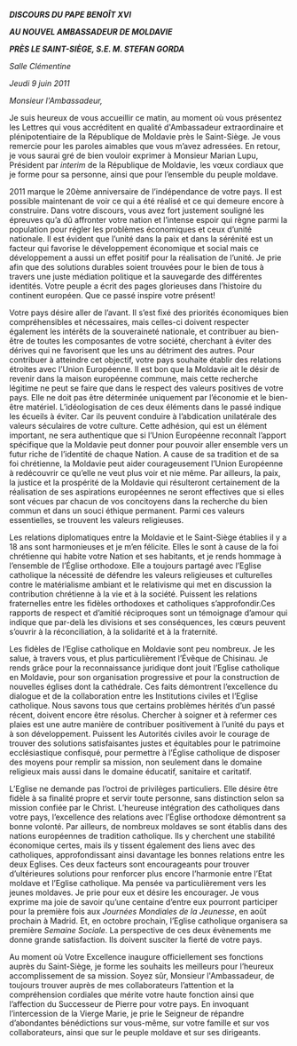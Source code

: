 ***DISCOURS DU PAPE BENOÎT XVI***

***AU NOUVEL AMBASSADEUR DE MOLDAVIE***

***PRÈS LE SAINT-SIÈGE, S.E. M. STEFAN GORDA***

*Salle Clémentine*

*Jeudi 9 juin 2011*

*Monsieur l'Ambassadeur,*

Je suis heureux de vous accueillir ce matin, au moment où vous présentez les Lettres qui vous accréditent en qualité d'Ambassadeur extraordinaire et plénipotentiaire de la République de Moldavie près le Saint-Siège. Je vous remercie pour les paroles aimables que vous m’avez adressées. En retour, je vous saurai gré de bien vouloir exprimer à Monsieur Marian Lupu, Président par *interim* de la République de Moldavie, les vœux cordiaux que je forme pour sa personne, ainsi que pour l’ensemble du peuple moldave.

2011 marque le 20ème anniversaire de l’indépendance de votre pays. Il est possible maintenant de voir ce qui a été réalisé et ce qui demeure encore à construire. Dans votre discours, vous avez fort justement souligné les épreuves qu’a dû affronter votre nation et l’intense espoir qui règne parmi la population pour régler les problèmes économiques et ceux d’unité nationale. Il est évident que l’unité dans la paix et dans la sérénité est un facteur qui favorise le développement économique et social mais ce développement a aussi un effet positif pour la réalisation de l’unité. Je prie afin que des solutions durables soient trouvées pour le bien de tous à travers une juste médiation politique et la sauvegarde des différentes identités. Votre peuple a écrit des pages glorieuses dans l’histoire du continent européen. Que ce passé inspire votre présent!

Votre pays désire aller de l’avant. Il s’est fixé des priorités économiques bien compréhensibles et nécessaires, mais celles-ci doivent respecter également les intérêts de la souveraineté nationale, et contribuer au bien-être de toutes les composantes de votre société, cherchant à éviter des dérives qui ne favorisent que les uns au détriment des autres. Pour contribuer à atteindre cet objectif, votre pays souhaite établir des relations étroites avec l’Union Européenne. Il est bon que la Moldavie ait le désir de revenir dans la maison européenne commune, mais cette recherche légitime ne peut se faire que dans le respect des valeurs positives de votre pays. Elle ne doit pas être déterminée uniquement par l’économie et le bien-être matériel. L’idéologisation de ces deux éléments dans le passé indique les écueils à éviter. Car ils peuvent conduire à l’abdication unilatérale des valeurs séculaires de votre culture. Cette adhésion, qui est un élément important, ne sera authentique que si l’Union Européenne reconnaît l’apport spécifique que la Moldavie peut donner pour pouvoir aller ensemble vers un futur riche de l’identité de chaque Nation. A cause de sa tradition et de sa foi chrétienne, la Moldavie peut aider courageusement l’Union Européenne à redécouvrir ce qu’elle ne veut plus voir et nie même. Par ailleurs, la paix, la justice et la prospérité de la Moldavie qui résulteront certainement de la réalisation de ses aspirations européennes ne seront effectives que si elles sont vécues par chacun de vos concitoyens dans la recherche du bien commun et dans un souci éthique permanent. Parmi ces valeurs essentielles, se trouvent les valeurs religieuses.

Les relations diplomatiques entre la Moldavie et le Saint-Siège établies il y a 18 ans sont harmonieuses et je m’en félicite. Elles le sont à cause de la foi chrétienne qui habite votre Nation et ses habitants, et je rends hommage à l’ensemble de l’Église orthodoxe. Elle a toujours partagé avec l’Eglise catholique la nécessité de défendre les valeurs religieuses et culturelles contre le matérialisme ambiant et le relativisme qui met en discussion la contribution chrétienne à la vie et à la société. Puissent les relations fraternelles entre les fidèles orthodoxes et catholiques s’approfondir.Ces rapports de respect et d’amitié réciproques sont un témoignage d’amour qui indique que par-delà les divisions et ses conséquences, les cœurs peuvent s’ouvrir à la réconciliation, à la solidarité et à la fraternité.

Les fidèles de l’Eglise catholique en Moldavie sont peu nombreux. Je les salue, à travers vous, et plus particulièrement l’Évêque de Chisinau. Je rends grâce pour la reconnaissance juridique dont jouit l’Eglise catholique en Moldavie, pour son organisation progressive et pour la construction de nouvelles églises dont la cathédrale. Ces faits démontrent l’excellence du dialogue et de la collaboration entre les Institutions civiles et l’Eglise catholique. Nous savons tous que certains problèmes hérités d’un passé récent, doivent encore être résolus. Chercher à soigner et à refermer ces plaies est une autre manière de contribuer positivement à l’unité du pays et à son développement. Puissent les Autorités civiles avoir le courage de trouver des solutions satisfaisantes justes et équitables pour le patrimoine ecclésiastique confisqué, pour permettre à l’Église catholique de disposer des moyens pour remplir sa mission, non seulement dans le domaine religieux mais aussi dans le domaine éducatif, sanitaire et caritatif.

L’Eglise ne demande pas l’octroi de privilèges particuliers. Elle désire être fidèle à sa finalité propre et servir toute personne, sans distinction selon sa mission confiée par le Christ. L’heureuse intégration des catholiques dans votre pays, l’excellence des relations avec l’Église orthodoxe démontrent sa bonne volonté. Par ailleurs, de nombreux moldaves se sont établis dans des nations européennes de tradition catholique. Ils y cherchent une stabilité économique certes, mais ils y tissent également des liens avec des catholiques, approfondissant ainsi davantage les bonnes relations entre les deux Eglises. Ces deux facteurs sont encourageants pour trouver d’ultérieures solutions pour renforcer plus encore l’harmonie entre l’Etat moldave et l’Eglise catholique. Ma pensée va particulièrement vers les jeunes moldaves. Je prie pour eux et désire les encourager. Je vous exprime ma joie de savoir qu’une centaine d’entre eux pourront participer pour la première fois aux *Journées Mondiales de la Jeunesse*, en août prochain à Madrid. Et, en octobre prochain, l’Eglise catholique organisera sa première *Semaine Sociale*. La perspective de ces deux évènements me donne grande satisfaction. Ils doivent susciter la fierté de votre pays.

Au moment où Votre Excellence inaugure officiellement ses fonctions auprès du Saint-Siège, je forme les souhaits les meilleurs pour l’heureux accomplissement de sa mission. Soyez sûr, Monsieur l'Ambassadeur, de toujours trouver auprès de mes collaborateurs l’attention et la compréhension cordiales que mérite votre haute fonction ainsi que l’affection du Successeur de Pierre pour votre pays. En invoquant l’intercession de la Vierge Marie, je prie le Seigneur de répandre d’abondantes bénédictions sur vous-même, sur votre famille et sur vos collaborateurs, ainsi que sur le peuple moldave et sur ses dirigeants.